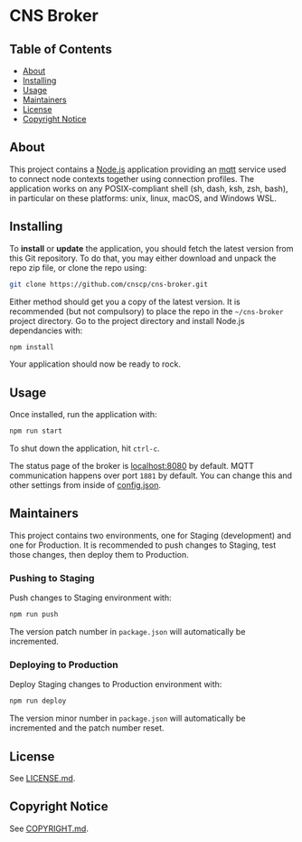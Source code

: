 # CNS Broker

## Table of Contents

- [About](#about)
- [Installing](#installing)
- [Usage](#usage)
- [Maintainers](#maintainers)
- [License](#license)
- [Copyright Notice](#copyright-notice)

## About

This project contains a [Node.js](https://en.wikipedia.org/wiki/Node.js) application providing an [mqtt](https://en.wikipedia.org/wiki/MQTT) service used to connect node contexts together using connection profiles. The application works on any POSIX-compliant shell (sh, dash, ksh, zsh, bash), in particular on these platforms: unix, linux, macOS, and Windows WSL.

## Installing

To **install** or **update** the application, you should fetch the latest version from this Git repository. To do that, you may either download and unpack the repo zip file, or clone the repo using:

```sh
git clone https://github.com/cnscp/cns-broker.git
```

Either method should get you a copy of the latest version. It is recommended (but not compulsory) to place the repo in the `~/cns-broker` project directory. Go to the project directory and install Node.js dependancies with:

```sh
npm install
```

Your application should now be ready to rock.

## Usage

Once installed, run the application with:

```sh
npm run start
```

To shut down the application, hit `ctrl-c`.

The status page of the broker is [localhost:8080](http://localhost:8080) by default. MQTT communication happens over port `1881` by default. You can change this and other settings from inside of [config.json](./config.json).

## Maintainers

This project contains two environments, one for Staging (development) and one for Production. It is recommended to push changes to Staging, test those changes, then deploy them to Production.

### Pushing to Staging

Push changes to Staging environment with:

```sh
npm run push
```

The version patch number in `package.json` will automatically be incremented.

### Deploying to Production

Deploy Staging changes to Production environment with:

```sh
npm run deploy
```

The version minor number in `package.json` will automatically be incremented and the patch number reset.

## License

See [LICENSE.md](./LICENSE.md).

## Copyright Notice

See [COPYRIGHT.md](./COPYRIGHT.md).
